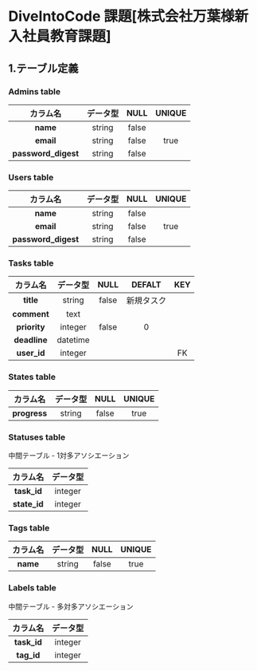 # DiveIntoCode 課題[株式会社万葉様新入社員教育課題]

## 1.テーブル定義

### Admins table
|カラム名|データ型|NULL|UNIQUE|
|:--:|:--:|:--:|:--:|
|**name**|string|false|
|**email**|string|false|true|
|**password_digest**|string|false|

### Users table
|カラム名|データ型|NULL|UNIQUE|
|:--:|:--:|:--:|:--:|
|**name**|string|false|
|**email**|string|false|true|
|**password_digest**|string|false|

### Tasks table
|カラム名|データ型|NULL|DEFALT|KEY|
|:--:|:--:|:--:|:--:|:--:|
|**title**|string|false|新規タスク|
|**comment**|text|
|**priority**|integer|false|0|
|**deadline**|datetime|
|**user_id**|integer|||FK|

### States table
|カラム名|データ型|NULL|UNIQUE|
|:--:|:--:|:--:|:--:|
|**progress**|string|false|true|

### Statuses table

中間テーブル - 1対多アソシエーション

|カラム名|データ型|
|:--:|:--:|
|**task_id**|integer|
|**state_id**|integer|

### Tags table
|カラム名|データ型|NULL|UNIQUE|
|:--:|:--:|:--:|:--:|
|**name**|string|false|true|

### Labels table

中間テーブル - 多対多アソシエーション

|カラム名|データ型|
|:--:|:--:|
|**task_id**|integer|
|**tag_id**|integer|
